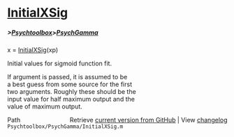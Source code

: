 # [InitialXSig](InitialXSig)
##### >[Psychtoolbox](Psychtoolbox)>[PsychGamma](PsychGamma)

x = [InitialXSig](InitialXSig)(xp)  
  
Initial values for sigmoid function fit.  
  
If argument is passed, it is assumed to be   
a best guess from some source for the first  
two arguments.  Roughly these should be the  
input value for half maximum output and the  
value of maximum output.  




<div class="code_header" style="text-align:right;">
  <span style="float:left;">Path&nbsp;&nbsp;</span> <span class="counter">Retrieve <a href=
  "https://raw.github.com/Psychtoolbox-3/Psychtoolbox-3/beta/Psychtoolbox/PsychGamma/InitialXSig.m">current version from GitHub</a> | View <a href=
  "https://github.com/Psychtoolbox-3/Psychtoolbox-3/commits/beta/Psychtoolbox/PsychGamma/InitialXSig.m">changelog</a></span>
</div>
<div class="code">
  <code>Psychtoolbox/PsychGamma/InitialXSig.m</code>
</div>

